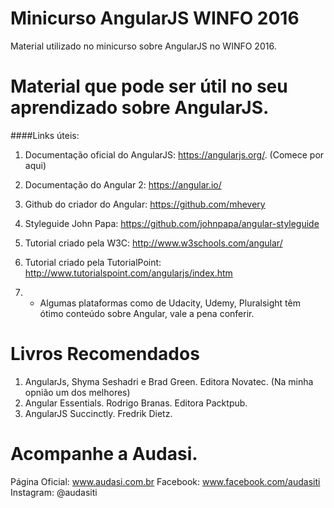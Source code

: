 # Minicurso AngularJS WINFO 2016
Material utilizado no minicurso sobre AngularJS no WINFO 2016.

# Material que pode ser útil no seu aprendizado sobre AngularJS.
####Links úteis:
1. Documentação oficial do AngularJS: https://angularjs.org/. (Comece por aqui)
2. Documentação do Angular 2: https://angular.io/ 
3. Github do criador do Angular: https://github.com/mhevery
4. Styleguide John Papa: https://github.com/johnpapa/angular-styleguide	
5. Tutorial criado pela W3C: http://www.w3schools.com/angular/ 
6. Tutorial criado pela TutorialPoint: http://www.tutorialspoint.com/angularjs/index.htm  

7. * Algumas plataformas como de Udacity, Udemy, Pluralsight têm ótimo conteúdo sobre Angular, vale a pena conferir. 

# Livros Recomendados
1. AngularJs, Shyma Seshadri e Brad Green. Editora Novatec. (Na minha opnião um dos melhores)
2. Angular Essentials. Rodrigo Branas. Editora Packtpub.
3. AngularJS Succinctly. Fredrik Dietz.

# Acompanhe a Audasi.
Página Oficial: www.audasi.com.br
Facebook: www.facebook.com/audasiti	
Instagram: @audasiti


